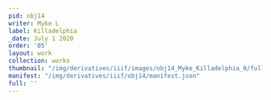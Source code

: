 ```yaml
---
pid: obj14
writer: Myke L
label: Killadelphia
_date: July 1 2020
order: '05'
layout: work
collection: works
thumbnail: "/img/derivatives/iiif/images/obj14_Myke_Killadelphia_0/full/250,/0/default.jpg"
manifest: "/img/derivatives/iiif/obj14/manifest.json"
full: ''
---
```

